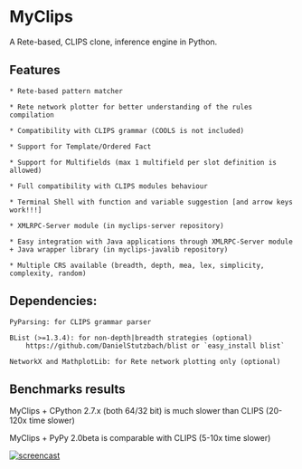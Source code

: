 MyClips
==============

A Rete-based, CLIPS clone, inference engine in Python.


Features
------------
	* Rete-based pattern matcher
	
	* Rete network plotter for better understanding of the rules compilation
	
	* Compatibility with CLIPS grammar (COOLS is not included)
	
	* Support for Template/Ordered Fact
	
	* Support for Multifields (max 1 multifield per slot definition is allowed)
	
	* Full compatibility with CLIPS modules behaviour
	
	* Terminal Shell with function and variable suggestion [and arrow keys work!!!]
	
	* XMLRPC-Server module (in myclips-server repository)
	
	* Easy integration with Java applications through XMLRPC-Server module + Java wrapper library (in myclips-javalib repository)
	
	* Multiple CRS available (breadth, depth, mea, lex, simplicity, complexity, random)  	



Dependencies:
------------

	PyParsing: for CLIPS grammar parser 

	BList (>=1.3.4): for non-depth|breadth strategies (optional)
		https://github.com/DanielStutzbach/blist or `easy_install blist`
	
	NetworkX and MathplotLib: for Rete network plotting only (optional) 


Benchmarks results
------------

MyClips + CPython 2.7.x (both 64/32 bit) is much slower than CLIPS (20-120x time slower)

MyClips + PyPy 2.0beta is comparable with CLIPS (5-10x time slower) 



[![screencast](http://i1.ytimg.com/vi/h8QmrQbJTg8/3.jpg?time=1344682028698)](http://www.youtube.com/watch?v=h8QmrQbJTg8)